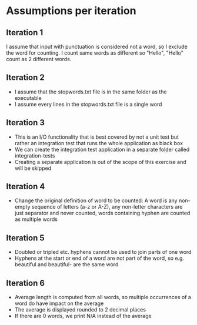 # Assumptions per iteration

## Iteration 1
I assume that input with punctuation is considered not a word, so I exclude the word for counting.
I count same words as different so "Hello", "Hello" count as 2 different words.

## Iteration 2
- I assume that the stopwords.txt file is in the same folder as the executable
- I assume every lines in the stopwords.txt file is a single word

## Iteration 3
- This is an I/O functionality that is best covered by not a unit test but rather an integration test that runs the whole application as black box
- We can create the integration test application in a separate folder called integration-tests
- Creating a separate application is out of the scope of this exercise and will be skipped

## Iteration 4
- Change the original definition of word to be counted: A word is any non-empty sequence of letters (a-z or A-Z), any non-letter characters are just separator and never counted, words containing hyphen are counted as multiple words

## Iteration 5
- Doubled or tripled etc. hyphens cannot be used to join parts of one word
- Hyphens at the start or end of a word are not part of the word, so e.g. beautiful and beautiful- are the same word

## Iteration 6
- Average length is computed from all words, so multiple occurrences of a word do have impact on the average
- The average is displayed rounded to 2 decimal places
- If there are 0 words, we print N/A instead of the average